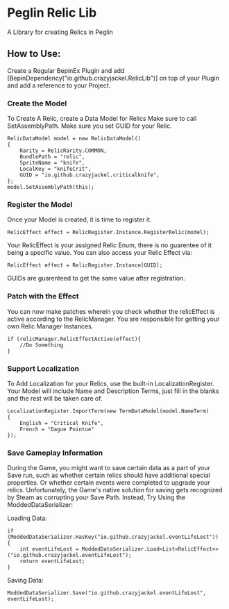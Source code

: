 # Peglin Relic Lib
A Library for creating Relics in Peglin

## How to Use:
Create a Regular BepinEx Plugin and add
[BepinDependency("io.github.crazyjackel.RelicLib")] 
on top of your Plugin and add a reference to your Project.

### Create the Model
To Create A Relic, create a Data Model for Relics
Make sure to call SetAssemblyPath.
Make sure you set GUID for your Relic.

```
RelicDataModel model = new RelicDataModel()
{
    Rarity = RelicRarity.COMMON,
    BundlePath = "relic",
    SpriteName = "knife",
    LocalKey = "knifeCrit",
    GUID = "io.github.crazyjackel.criticalknife",
};
model.SetAssemblyPath(this);
```

### Register the Model
Once your Model is created, it is time to register it.
```
RelicEffect effect = RelicRegister.Instance.RegisterRelic(model);
```

Your RelicEffect is your assigned Relic Enum, there is no guarentee of it being a specific value.
You can also access your Relic Effect via:
```
RelicEffect effect = RelicRegister.Instance[GUID];
```
GUIDs are guarenteed to get the same value after registration.

### Patch with the Effect
You can now make patches wherein you check whether the relicEffect is active according to the RelicManager. You are responsible for getting your own Relic Manager Instances.
```
if (relicManager.RelicEffectActive(effect){
    //Do Something
}
```

### Support Localization
To Add Localization for your Relics, use the built-in LocalizationRegister.
Your Model will include Name and Description Terms, just fill in the blanks and the rest will be taken care of.
```
LocalizationRegister.ImportTerm(new TermDataModel(model.NameTerm)
{
    English = "Critical Knife",
    French = "Dague Pointue"
});
```

### Save Gameplay Information
During the Game, you might want to save certain data as a part of your Save run, such as whether certain relics should have additional special properties.
Or whether certain events were completed to upgrade your relics.
Unfortunately, the Game's native solution for saving gets recognized by Steam as corrupting your Save Path.
Instead, Try Using the ModdedDataSerializer:

Loading Data:
```
if (ModdedDataSerializer.HasKey("io.github.crazyjackel.eventLifeLost"))
{
    int eventLifeLost = ModdedDataSerializer.Load<List<RelicEffect>>("io.github.crazyjackel.eventLifeLost");
    return eventLifeLost;
}
```
Saving Data:
```
ModdedDataSerializer.Save("io.github.crazyjackel.eventLifeLost", eventLifeLost);
```
